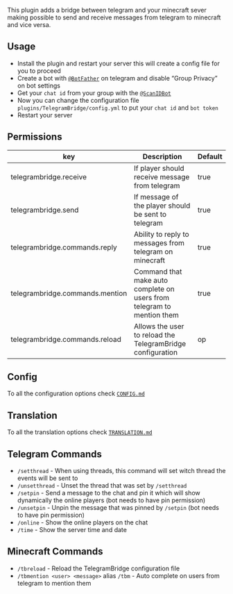 This plugin adds a bridge between telegram and your minecraft sever making possible to send and receive messages from
telegram to minecraft and vice versa.

## Usage

- Install the plugin and restart your server this will create a config file for you to proceed
- Create a bot with [`@BotFather`](https://t.me/BotFather) on telegram and disable “Group Privacy” on bot settings
- Get your `chat id` from your group with the [`@ScanIDBot`](https://t.me/ScanIDBot)
- Now you can change the configuration file `plugins/TelegramBridge/config.yml` to put your `chat id` and `bot token`
- Restart your server

## Permissions

| key                             | Description                                                            | Default |
|---------------------------------|------------------------------------------------------------------------|---------|
| telegrambridge.receive          | If player should receive message from telegram                         | true    |
| telegrambridge.send             | If message of the player  should be sent to telegram                   | true    |
| telegrambridge.commands.reply   | Ability to reply to messages from telegram on minecraft                | true    |
| telegrambridge.commands.mention | Command that make auto complete on users from telegram to mention them | true    |
| telegrambridge.commands.reload  | Allows the user to reload the TelegramBridge configuration             | op      |

## Config

To all the configuration options check [`CONFIG.md`](./CONFIG.md)

## Translation

To all the translation options check [`TRANSLATION.md`](./TRANSLATION.md)

## Telegram Commands

- `/setthread` - When using threads, this command will set witch thread the events will be sent to
- `/unsetthread` - Unset the thread that was set by `/setthread`
- `/setpin` - Send a message to the chat and pin it which will show dynamically the online players (bot needs to have
  pin permission)
- `/unsetpin` - Unpin the message that was pinned by `/setpin` (bot needs to have pin permission)
- `/online` - Show the online players on the chat
- `/time` - Show the server time and date

## Minecraft Commands

- `/tbreload` - Reload the TelegramBridge configuration file
- `/tbmention <user> <message>` alias `/tbm` - Auto complete on users from telegram to mention them
